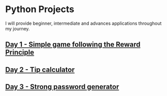 # Python Projects

I will provide beginner, intermediate and advances applications throughout my journey.


## [Day 1 - Simple game following the Reward Principle](https://github.com/gabrieledore/Python/blob/master/Day1.py) 
## [Day 2 - Tip calculator](https://github.com/gabrieledore/Python/blob/master/Day2.py) 
## [Day 3 - Strong password generator](https://github.com/gabrieledore/Python/blob/master/Day3.py) 